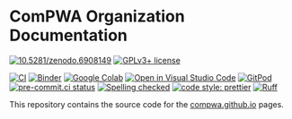 # ComPWA Organization Documentation

[![10.5281/zenodo.6908149](https://zenodo.org/badge/DOI/10.5281/zenodo.6908149.svg)](https://doi.org/10.5281/zenodo.6908149)
[![GPLv3+ license](https://img.shields.io/badge/License-GPLv3+-blue.svg)](https://www.gnu.org/licenses/gpl-3.0-standalone.html)

[![CI](https://github.com/ComPWA/compwa.github.io/actions/workflows/ci.yml/badge.svg)](https://github.com/ComPWA/compwa.github.io/actions/workflows/ci.yml)
[![Binder](https://static.mybinder.org/badge_logo.svg)](https://mybinder.org/v2/gh/ComPWA/compwa.github.io/main)
[![Google Colab](https://colab.research.google.com/assets/colab-badge.svg)](https://colab.research.google.com/github/ComPWA/compwa.github.io/blob/main)
[![Open in Visual Studio Code](https://img.shields.io/badge/vscode-open-blue?logo=visualstudiocode)](https://open.vscode.dev/ComPWA/compwa.github.io)
[![GitPod](https://img.shields.io/badge/gitpod-open-blue?logo=gitpod)](https://gitpod.io/#https://github.com/ComPWA/compwa.github.io)
[![pre-commit.ci status](https://results.pre-commit.ci/badge/github/ComPWA/compwa.github.io/main.svg)](https://results.pre-commit.ci/latest/github/ComPWA/compwa.github.io/main)
[![Spelling checked](https://img.shields.io/badge/cspell-checked-brightgreen.svg)](https://github.com/streetsidesoftware/cspell/tree/master/packages/cspell)
[![code style: prettier](https://img.shields.io/badge/code_style-prettier-ff69b4.svg?style=flat-square)](https://github.com/prettier/prettier)
[![Ruff](https://img.shields.io/endpoint?url=https://raw.githubusercontent.com/charliermarsh/ruff/main/assets/badge/v2.json)](https://github.com/astral-sh/ruff)

This repository contains the source code for the [compwa.github.io](https://compwa.github.io) pages.

<!-- cspell:ignore Colab -->
